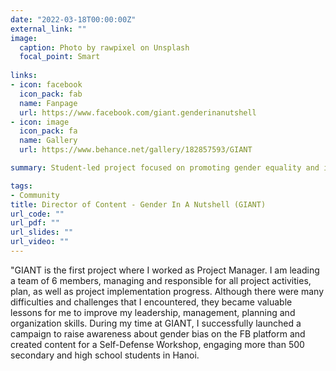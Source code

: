 ```yaml
---
date: "2022-03-18T00:00:00Z"
external_link: ""
image:
  caption: Photo by rawpixel on Unsplash
  focal_point: Smart
  
links:
- icon: facebook
  icon_pack: fab
  name: Fanpage
  url: https://www.facebook.com/giant.genderinanutshell
- icon: image
  icon_pack: fa
  name: Gallery
  url: https://www.behance.net/gallery/182857593/GIANT

summary: Student-led project focused on promoting gender equality and inclusivity

tags:
- Community
title: Director of Content - Gender In A Nutshell (GIANT)
url_code: ""
url_pdf: ""
url_slides: ""
url_video: ""
---
```

"GIANT is the first project where I worked as Project Manager. I am leading a team of 6 members, managing and responsible for all project activities, plan, as well as project implementation progress. Although there were many difficulties and challenges that I encountered, they became valuable lessons for me to improve my leadership, management, planning and organization skills. During my time at GIANT, I successfully launched a campaign to raise awareness about gender bias on the FB platform and created content for a Self-Defense Workshop, engaging more than 500 secondary and high school students in Hanoi.
